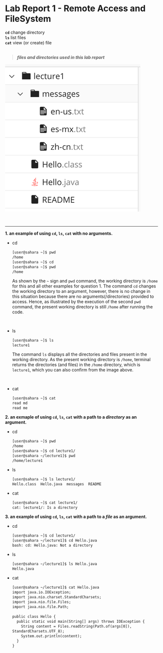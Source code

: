 # Lab Report 1 - Remote Access and FileSystem

**`cd`** change directory \
**`ls`** list files \
**`cat`** view (or create) file \
<br>
> ***files and directories used in this lab report***

![image](lecture1_display.png)

<br>

***


**1. an example of using `cd`, `ls`, `cat` with no arguments.**
* cd
  ```
  [user@sahara ~]$ pwd
  /home
  [user@sahara ~]$ cd
  [user@sahara ~]$ pwd
  /home
  ``` 
  As shown by the `~` sign and `pwd` command, the working directory is `/home` for this and all other examples for question 1. The command `cd` changes the working directory to an argument, however, there is no change in this situation because there are no arguments(/directories) provided to access. Hence, as illustrated by the execution of the second `pwd` command, the present working directory is still `/home` after running the code. 

<br>
  
* ls
  ```
  [user@sahara ~]$ ls
  lecture1
  ```
  The command `ls` displays all the directories and files present in the working directory. As the present working directory is `/home`, terminal returns the directories (and files) in the `/home` directory, which is `lecture1`, which you can also confirm from the image above.

<br>
  
* cat
  ```
  [user@sahara ~]$ cat
  read md
  read me
  ```
**2. an exmaple of using `cd`, `ls`, `cat` with a path to a *directory* as an argument.**
* cd
  ```
  [user@sahara ~]$ pwd
  /home
  [user@sahara ~]$ cd lecture1/
  [user@sahara ~/lecture1]$ pwd
  /home/lecture1
  ```
* ls
  ```
  [user@sahara ~]$ ls lecture1/
  Hello.class  Hello.java  messages  README
  ```
* cat
  ```
  [user@sahara ~]$ cat lecture1/
  cat: lecture1/: Is a directory
  ```
**3.  an example of using `cd`, `ls`, `cat` with a path to a *file* as an argument.**
* cd
  ```
  [user@sahara ~]$ cd lecture1/
  [user@sahara ~/lecture1]$ cd Hello.java
  bash: cd: Hello.java: Not a directory
  ```
* ls
  ```
  [user@sahara ~/lecture1]$ ls Hello.java
  Hello.java
  ```
* cat
  ```
  [user@sahara ~/lecture1]$ cat Hello.java
  import java.io.IOException;
  import java.nio.charset.StandardCharsets;
  import java.nio.file.Files;
  import java.nio.file.Path;

  public class Hello {
    public static void main(String[] args) throws IOException {
      String content = Files.readString(Path.of(args[0]), StandardCharsets.UTF_8);    
      System.out.println(content);
    }
  }
  ```

    
